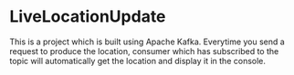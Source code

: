 # LiveLocationUpdate
This is a project which is built using Apache Kafka. Everytime you send a request to produce the location, consumer which has subscribed to the topic will automatically get the location and display it in the console.

